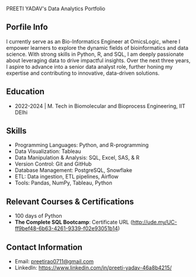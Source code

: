 PREETI YADAV's Data Analytics Portfolio

## Porfile Info
I currently serve as an Bio-Informatics Engineer at OmicsLogic, where I empower learners to explore the dynamic fields of bioinformatics and data science. 
With strong skills in Python, R, and SQL, I am deeply passionate about leveraging data to drive impactful insights. Over the next three years, I aspire to advance into a senior data analyst role, further honing my expertise and contributing to innovative, data-driven solutions.

## Education
- 2022-2024 | M. Tech in Biomolecular and Bioprocess Engineering, IIT DElhi

## Skills
- Programming Languages: Python, and R-programming 		
- Data Visualization: Tableau
- Data Manipulation & Analysis: SQL, Excel, SAS, & R
- Version Control: Git and GitHub
- Database Management: PostgreSQL, Snowflake
- ETL: Data ingestion, ETL pipelines, Airflow
- Tools: Pandas, NumPy, Tableau, Python

## Relevant Courses & Certifications
- 100 days of Python
- **The Complete SQL Bootcamp**: Certificate URL (http://ude.my/UC-ff9bef48-6b63-4261-9339-f02e93051b14)

## Contact Information
- Email: preetirao0711@gmail.com
- LinkedIn: https://www.linkedin.com/in/preeti-yadav-46a8b4215/
